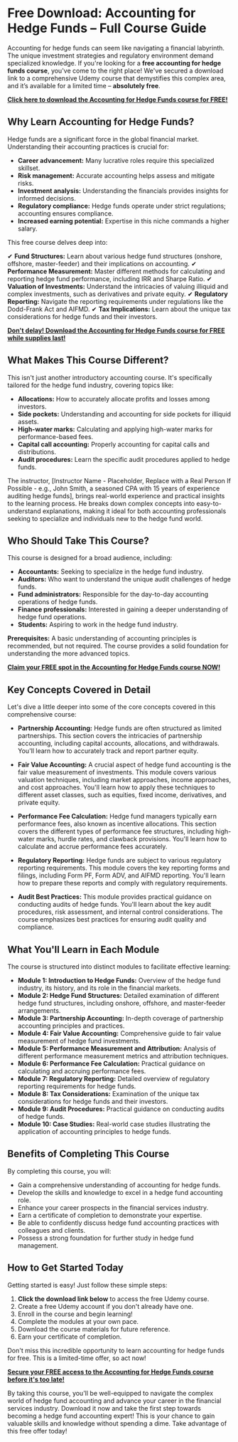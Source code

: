 # Free Download: Accounting for Hedge Funds – Full Course Guide

Accounting for hedge funds can seem like navigating a financial labyrinth. The unique investment strategies and regulatory environment demand specialized knowledge. If you're looking for a **free accounting for hedge funds course**, you've come to the right place! We've secured a download link to a comprehensive Udemy course that demystifies this complex area, and it’s available for a limited time – **absolutely free**.

[**Click here to download the Accounting for Hedge Funds course for FREE!**](https://udemywork.com/accounting-for-hedge-funds)

## Why Learn Accounting for Hedge Funds?

Hedge funds are a significant force in the global financial market. Understanding their accounting practices is crucial for:

*   **Career advancement:** Many lucrative roles require this specialized skillset.
*   **Risk management:** Accurate accounting helps assess and mitigate risks.
*   **Investment analysis:** Understanding the financials provides insights for informed decisions.
*   **Regulatory compliance:** Hedge funds operate under strict regulations; accounting ensures compliance.
*   **Increased earning potential:** Expertise in this niche commands a higher salary.

This free course delves deep into:

✔	**Fund Structures:** Learn about various hedge fund structures (onshore, offshore, master-feeder) and their implications on accounting.
✔	**Performance Measurement:** Master different methods for calculating and reporting hedge fund performance, including IRR and Sharpe Ratio.
✔	**Valuation of Investments:** Understand the intricacies of valuing illiquid and complex investments, such as derivatives and private equity.
✔	**Regulatory Reporting:** Navigate the reporting requirements under regulations like the Dodd-Frank Act and AIFMD.
✔	**Tax Implications:** Learn about the unique tax considerations for hedge funds and their investors.

[**Don't delay! Download the Accounting for Hedge Funds course for FREE while supplies last!**](https://udemywork.com/accounting-for-hedge-funds)

## What Makes This Course Different?

This isn't just another introductory accounting course. It's specifically tailored for the hedge fund industry, covering topics like:

*   **Allocations:** How to accurately allocate profits and losses among investors.
*   **Side pockets:** Understanding and accounting for side pockets for illiquid assets.
*   **High-water marks:** Calculating and applying high-water marks for performance-based fees.
*   **Capital call accounting:** Properly accounting for capital calls and distributions.
*   **Audit procedures:** Learn the specific audit procedures applied to hedge funds.

The instructor, [Instructor Name - Placeholder, Replace with a Real Person If Possible - e.g., John Smith, a seasoned CPA with 15 years of experience auditing hedge funds], brings real-world experience and practical insights to the learning process. He breaks down complex concepts into easy-to-understand explanations, making it ideal for both accounting professionals seeking to specialize and individuals new to the hedge fund world.

## Who Should Take This Course?

This course is designed for a broad audience, including:

*   **Accountants:** Seeking to specialize in the hedge fund industry.
*   **Auditors:** Who want to understand the unique audit challenges of hedge funds.
*   **Fund administrators:** Responsible for the day-to-day accounting operations of hedge funds.
*   **Finance professionals:** Interested in gaining a deeper understanding of hedge fund operations.
*   **Students:** Aspiring to work in the hedge fund industry.

**Prerequisites:** A basic understanding of accounting principles is recommended, but not required. The course provides a solid foundation for understanding the more advanced topics.

[**Claim your FREE spot in the Accounting for Hedge Funds course NOW!**](https://udemywork.com/accounting-for-hedge-funds)

## Key Concepts Covered in Detail

Let's dive a little deeper into some of the core concepts covered in this comprehensive course:

*   **Partnership Accounting:** Hedge funds are often structured as limited partnerships. This section covers the intricacies of partnership accounting, including capital accounts, allocations, and withdrawals. You'll learn how to accurately track and report partner equity.

*   **Fair Value Accounting:** A crucial aspect of hedge fund accounting is the fair value measurement of investments. This module covers various valuation techniques, including market approaches, income approaches, and cost approaches. You'll learn how to apply these techniques to different asset classes, such as equities, fixed income, derivatives, and private equity.

*   **Performance Fee Calculation:** Hedge fund managers typically earn performance fees, also known as incentive allocations. This section covers the different types of performance fee structures, including high-water marks, hurdle rates, and clawback provisions. You'll learn how to calculate and accrue performance fees accurately.

*   **Regulatory Reporting:** Hedge funds are subject to various regulatory reporting requirements. This module covers the key reporting forms and filings, including Form PF, Form ADV, and AIFMD reporting. You'll learn how to prepare these reports and comply with regulatory requirements.

*   **Audit Best Practices:** This module provides practical guidance on conducting audits of hedge funds. You'll learn about the key audit procedures, risk assessment, and internal control considerations. The course emphasizes best practices for ensuring audit quality and compliance.

## What You'll Learn in Each Module

The course is structured into distinct modules to facilitate effective learning:

*   **Module 1: Introduction to Hedge Funds:** Overview of the hedge fund industry, its history, and its role in the financial markets.
*   **Module 2: Hedge Fund Structures:** Detailed examination of different hedge fund structures, including onshore, offshore, and master-feeder arrangements.
*   **Module 3: Partnership Accounting:** In-depth coverage of partnership accounting principles and practices.
*   **Module 4: Fair Value Accounting:** Comprehensive guide to fair value measurement of hedge fund investments.
*   **Module 5: Performance Measurement and Attribution:** Analysis of different performance measurement metrics and attribution techniques.
*   **Module 6: Performance Fee Calculation:** Practical guidance on calculating and accruing performance fees.
*   **Module 7: Regulatory Reporting:** Detailed overview of regulatory reporting requirements for hedge funds.
*   **Module 8: Tax Considerations:** Examination of the unique tax considerations for hedge funds and their investors.
*   **Module 9: Audit Procedures:** Practical guidance on conducting audits of hedge funds.
*   **Module 10: Case Studies:** Real-world case studies illustrating the application of accounting principles to hedge funds.

## Benefits of Completing This Course

By completing this course, you will:

*   Gain a comprehensive understanding of accounting for hedge funds.
*   Develop the skills and knowledge to excel in a hedge fund accounting role.
*   Enhance your career prospects in the financial services industry.
*   Earn a certificate of completion to demonstrate your expertise.
*   Be able to confidently discuss hedge fund accounting practices with colleagues and clients.
*   Possess a strong foundation for further study in hedge fund management.

## How to Get Started Today

Getting started is easy! Just follow these simple steps:

1.  **Click the download link below** to access the free Udemy course.
2.  Create a free Udemy account if you don't already have one.
3.  Enroll in the course and begin learning!
4.  Complete the modules at your own pace.
5.  Download the course materials for future reference.
6.  Earn your certificate of completion.

Don't miss this incredible opportunity to learn accounting for hedge funds for free. This is a limited-time offer, so act now!

[**Secure your FREE access to the Accounting for Hedge Funds course before it's too late!**](https://udemywork.com/accounting-for-hedge-funds)

By taking this course, you'll be well-equipped to navigate the complex world of hedge fund accounting and advance your career in the financial services industry. Download it now and take the first step towards becoming a hedge fund accounting expert! This is your chance to gain valuable skills and knowledge without spending a dime. Take advantage of this free offer today!
